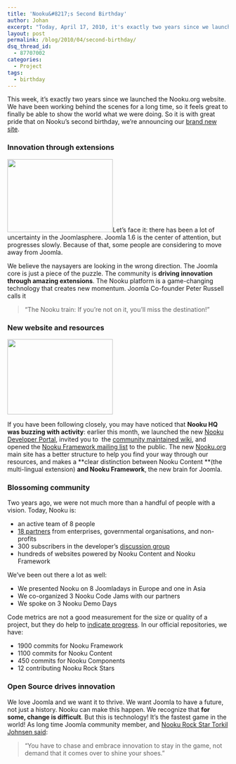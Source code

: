 ```yaml
---
title: 'Nooku&#8217;s Second Birthday'
author: Johan
excerpt: "Today, April 17, 2010, it's exactly two years since we launched the Nooku.org website. We have been working behind the scenes for a long time, so it feels great to finally be able to show the world what we were doing. So it is with great pride that on Nooku's second birthday, we're announcing our brand new site."
layout: post
permalink: /blog/2010/04/second-birthday/
dsq_thread_id:
  - 87707002
categories:
  - Project
tags:
  - birthday
---
```

This week, it&#8217;s exactly two years since we launched the Nooku.org website. We have been working behind the scenes for a long time, so it feels great to finally be able to show the world what we were doing. So it is with great pride that on Nooku&#8217;s second birthday, we&#8217;re announcing our <a id="pbm6" title="rand new site" href="http://nooku.org/">brand new site</a>.

### Innovation through extensions

<img class="alignleft" title="The Nooku Train" src="http://farm5.static.flickr.com/4031/4536195092_9407942e60_m.jpg" alt="" width="240" height="166" />Let&#8217;s face it: there has been a lot of uncertainty in the Joomlasphere. Joomla 1.6 is the center of attention, but progresses slowly. Because of that, some people are considering to move away from Joomla.

We believe the naysayers are looking in the wrong direction. The Joomla core is just a piece of the puzzle. The community is **driving innovation through amazing extensions**. The Nooku platform is a game-changing technology that creates new momentum. Joomla Co-founder Peter Russell calls it

> &#8220;The Nooku train: If you&#8217;re not on it, you&#8217;ll miss the destination!&#8221;

### New website and resources

[<img class="alignright" title="New Nooku.org site" src="http://farm3.static.flickr.com/2769/4536217296_d39dbc811f_m.jpg" alt="" width="240" height="171" />][1]

If you have been following closely, you may have noticed that **Nooku HQ was buzzing with activity**: earlier this month, we launched the new <a id="cm9:" title="Nooku Developer Portal" href="http://code.nooku.org/">Nooku Developer Portal</a>, invited you to  the <a id="y.m4" title="community maintained wiki" href="http://wiki.nooku.org/">community maintained wiki</a>, and opened the <a id="k2.t" title="Nooku Framework mailing list" href="http://lists.nooku.org/">Nooku Framework mailing list</a> to the public. The new <a id="rakx" title="Nooku.org" href="http://nooku.org/">Nooku.org</a> main site has a better structure to help you find your way through our resources, and makes a **clear distinction between Nooku Content **(the multi-lingual extension) **and Nooku Framework**, the new brain for Joomla.

### <!--more-->Blossoming community

Two years ago, we were not much more than a handful of people with a vision. Today, Nooku is:

*   an active team of 8 people
*   <a id="as3c" title="18 partners" href="http://nooku.org/partners.html">18 partners</a> from enterprises, governmental organisations, and non-profits
*   300 subscribers in the developer&#8217;s <a id="wtrh" title="discussion group" href="http://lists.nooku.org/">discussion group</a>
*   hundreds of websites powered by Nooku Content and Nooku Framework

We&#8217;ve been out there a lot as well:

*   We presented Nooku on 8 Joomladays in Europe and one in Asia
*   We co-organized 3 Nooku Code Jams with our partners
*   We spoke on 3 Nooku Demo Days

Code metrics are not a good measurement for the size or quality of a project, but they do help to <a id="xiwj" title="indicate progress" href="http://www.ohloh.net/p/nooku-framework">indicate progress</a>. In our official repositories, we have:

*   1900 commits for Nooku Framework
*   1100 commits for Nooku Content
*   450 commits for Nooku Components
*   12 contributing Nooku Rock Stars

### Open Source drives innovation

We love Joomla and we want it to thrive. We want Joomla to have a future, not just a history. Nooku can make this happen. We recognize that **for some, change is difficult**. But this is technology! It&#8217;s the fastest game in the world! As long time Joomla community member, and <a id="pdom" title="Nooku Rock Star Torkil Johnsen said" href="http://groups.google.com/group/joomla-dev-cms/browse_thread/thread/a477a550bb051f29?tvc=2&">Nooku Rock Star Torkil Johnsen said</a>:

> &#8220;You have to chase and embrace innovation to stay in the game, not demand that it comes over to shine your shoes.&#8221;

 [1]: http://nooku.org